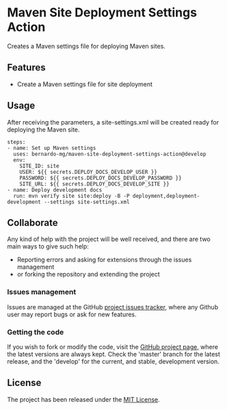 # Maven Site Deployment Settings Action

Creates a Maven settings file for deploying Maven sites.

## Features

- Create a Maven settings file for site deployment

## Usage

After receiving the parameters, a site-settings.xml will be created ready for deploying the Maven site.

```
steps:
- name: Set up Maven settings
  uses: bernardo-mg/maven-site-deployment-settings-action@develop
  env:
    SITE_ID: site
    USER: ${{ secrets.DEPLOY_DOCS_DEVELOP_USER }}
    PASSWORD: ${{ secrets.DEPLOY_DOCS_DEVELOP_PASSWORD }}
    SITE_URL: ${{ secrets.DEPLOY_DOCS_DEVELOP_SITE }}
- name: Deploy development docs
  run: mvn verify site site:deploy -B -P deployment,deployment-development --settings site-settings.xml
```

## Collaborate

Any kind of help with the project will be well received, and there are two main ways to give such help:

- Reporting errors and asking for extensions through the issues management
- or forking the repository and extending the project

### Issues management

Issues are managed at the GitHub [project issues tracker][issues], where any Github user may report bugs or ask for new features.

### Getting the code

If you wish to fork or modify the code, visit the [GitHub project page][scm], where the latest versions are always kept. Check the 'master' branch for the latest release, and the 'develop' for the current, and stable, development version.

## License
The project has been released under the [MIT License][license].

[issues]: https://github.com/Bernardo-MG/deployment-maven-settings-action/issues
[license]: http://www.opensource.org/licenses/mit-license.php
[scm]: http://github.com/Bernardo-MG/deployment-maven-settings-action
